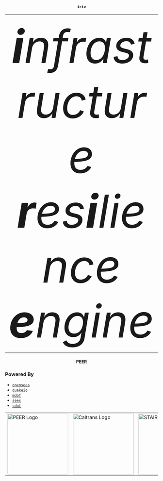 <div align="center">
<h4><code>irie</code></h4>
<hr>
<span style="font-size: 150;"><i><b>i</b>nfrastructure <b>r</b>es<b>i</b>lience <b>e</b>ngine</i></span>
<hr>
<h4>PEER</h4>
</div>

### Powered By

- [`opensees`](https://pypi.org/project/opensees)
- [`quakeio`](https://pypi.org/project/quakeio)
- [`mdof`](https://pypi.org/project/mdof)
- [`sees`](https://pypi.org/project/sees)
- [`sdof`](https://pypi.org/project/sdof)


<table align="center">
<tr>

  <td>
    <a href="https://peer.berkeley.edu">
    <img src="https://raw.githubusercontent.com/claudioperez/sdof/master/docs/assets/peer-black-300.png"
         alt="PEER Logo" width="200"/>
    </a>
  </td>

  <td>
    <a href="https://dot.ca.gov/">
    <img src="https://raw.githubusercontent.com/claudioperez/sdof/master/docs/assets/Caltrans.svg.png"
         alt="Caltrans Logo" width="200"/>
    </a>
  </td>

  <td>
    <a href="https://structures.live">
    <img src="https://raw.githubusercontent.com/claudioperez/sdof/master/docs/assets/stairlab.svg"
         alt="STAIRlab Logo" width="200"/>
    </a>
  </td>
 
 </tr>
</table>

